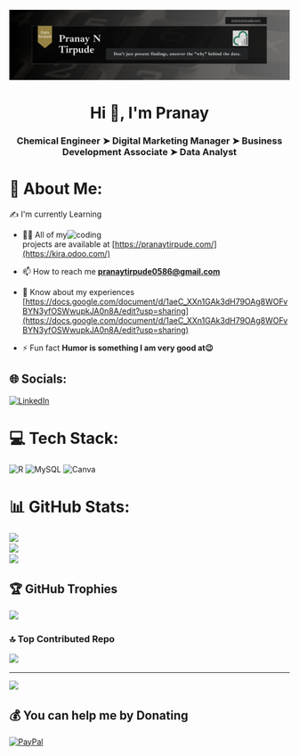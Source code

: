 ![logo](https://github.com/Kira-0586/pranaytirpude/blob/main/Background_Banner_for_LinkedIn.png)

<h1 align="center">Hi 👋, I'm Pranay</h1>
<h3 align="center">Chemical Engineer ➤ Digital Marketing Manager ➤ Business Development Associate ➤ Data Analyst</h3>

# 💫 About Me:
✍ I'm currently Learning

<img align="right" alt="coding" width="400" src="https://leafbusinessconsulting.com/img/leaf-business/data-and-analytics/analysis.gif">

- 👨‍💻 All of my projects are available at [https://pranaytirpude.com/](https://kira.odoo.com/)

- 📫 How to reach me **pranaytirpude0586@gmail.com**

- 📄 Know about my experiences [https://docs.google.com/document/d/1aeC_XXn1GAk3dH79OAg8WOFvBYN3yfOSWwupkJA0n8A/edit?usp=sharing](https://docs.google.com/document/d/1aeC_XXn1GAk3dH79OAg8WOFvBYN3yfOSWwupkJA0n8A/edit?usp=sharing)
  
- ⚡ Fun fact **Humor is something I am very good at😉**

## 🌐 Socials:
[![LinkedIn](https://img.shields.io/badge/LinkedIn-%230077B5.svg?logo=linkedin&logoColor=white)](https://linkedin.com/in/pranay-tirpude-) 

# 💻 Tech Stack:
![R](https://img.shields.io/badge/r-%23276DC3.svg?style=for-the-badge&logo=r&logoColor=white) ![MySQL](https://img.shields.io/badge/mysql-4479A1.svg?style=for-the-badge&logo=mysql&logoColor=white) ![Canva](https://img.shields.io/badge/Canva-%2300C4CC.svg?style=for-the-badge&logo=Canva&logoColor=white)
# 📊 GitHub Stats:
![](https://github-readme-stats.vercel.app/api?username=kira-0586&theme=dark&hide_border=false&include_all_commits=false&count_private=false)<br/>
![](https://github-readme-streak-stats.herokuapp.com/?user=kira-0586&theme=dark&hide_border=false)<br/>
![](https://github-readme-stats.vercel.app/api/top-langs/?username=kira-0586&theme=dark&hide_border=false&include_all_commits=false&count_private=false&layout=compact)

## 🏆 GitHub Trophies
![](https://github-profile-trophy.vercel.app/?username=kira-0586&theme=radical&no-frame=false&no-bg=true&margin-w=4)

### 🔝 Top Contributed Repo
![](https://github-contributor-stats.vercel.app/api?username=kira-0586&limit=5&theme=dark&combine_all_yearly_contributions=true)

---
[![](https://visitcount.itsvg.in/api?id=kira-0586&icon=0&color=0)](https://visitcount.itsvg.in)

  ## 💰 You can help me by Donating
  [![PayPal](https://img.shields.io/badge/PayPal-00457C?style=for-the-badge&logo=paypal&logoColor=white)](https://paypal.me/PranayTirpude) 

  
<!-- Proudly created with GPRM ( https://gprm.itsvg.in ) -->
